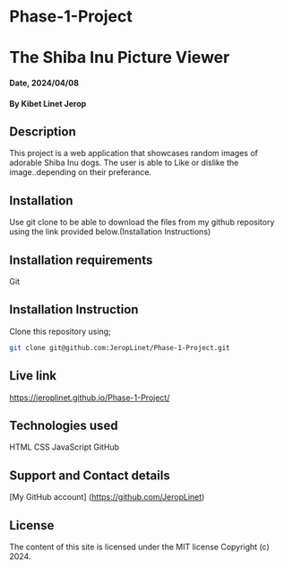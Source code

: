 # Phase-1-Project
# The Shiba Inu Picture Viewer

#### Date, 2024/04/08

#### By Kibet Linet Jerop

## Description
This project is a web application that showcases random images of adorable Shiba Inu dogs. The user is able to Like or dislike the image..depending on their preferance.

## Installation
Use git clone to be able to download the files from my github repository using the link provided below.(Installation Instructions)

## Installation requirements
Git

## Installation Instruction
Clone this repository using;

```bash
git clone git@github.com:JeropLinet/Phase-1-Project.git

```

## Live link
https://jeroplinet.github.io/Phase-1-Project/

## Technologies used
HTML
CSS
JavaScript
GitHub

## Support and Contact details
[My GitHub account] (https://github.com/JeropLinet)

## License 
The content of this site is licensed under the MIT license
Copyright (c) 2024.